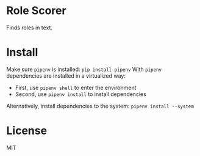 # Role Scorer
Finds roles in text.

# Install
Make sure `pipenv` is installed: `pip install pipenv`
With `pipenv` dependencies are installed in a virtualized way:
  - First, use `pipenv shell` to enter the environment
  - Second, use `pipenv install` to install dependencies

Alternatively, install dependencies to the system: `pipenv install --system`

# License
MIT
